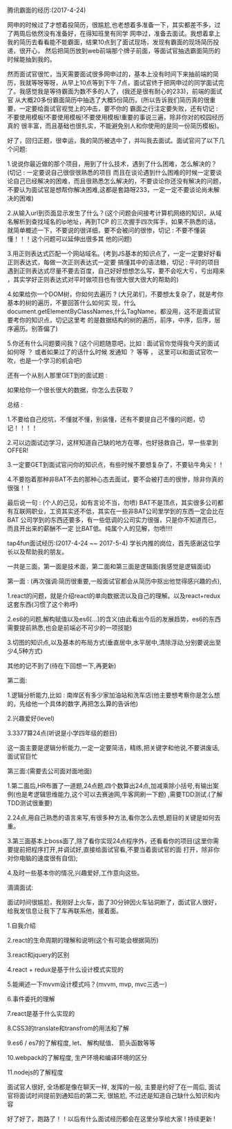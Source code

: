 腾讯霸面的经历:(2017-4-24)

   网申的时候过了才想着投简历，很尴尬,也老想着多准备一下，其实都差不多，过了两周后依然没有准备好，在得知班里有同学
网申过，准备去面试。我想着拿上我的简历去看看能不能霸面，结果10点到了面试现场，发现有霸面的现场简历投递，很开心，
然后把简历放到web前端那个牌子前面，等面试官抽选霸面简历的时候能抽到我的。

   然而面试官很忙，当天需要面试很多网申过的，基本上没有时间下来抽前端的简历，我就等呀等呀，从早上10点等到下午
7点，面试官终于把网申过的同学面试完了。我感觉我是等待霸面为数不多的人了，(我还是很有耐心的233)，前端的面试官
从大概20多份霸面简历中抽选了大概5份简历。(所以告诉我们简历真的很重要，一定要给面试官视觉上的冲击，要不你的
霸面之行注定要失败，还有切记 : 不要使用模板!不要使用模板!不要使用模板!重要的事说三遍，除非你对的校园经历真的
很丰富，而且基础也很扎实，不能避免别人和你使用的是同一份简历模板)。

   好了，回归正题，很幸运，我的简历被选中了，并叫我去面试。面试官问了以下几个问题:
   
   1.说说你最近做的那个项目，用到了什么技术，遇到了什么困难，怎么解决的？(切记 : 一定要说自己很佷很熟悉的项目
   而且在谈论遇到什么困难的时候一定要谈论自己已经解决的困难，而且很熟悉怎么解决的，不要谈论你还没有解决的问题，
   不要认为面试官是想帮你解决困难,这都是套路呀233，一定一定不要谈论尚未解决的困难)
   
   2.从输入url到页面显示发生了什么？(这个问题会间接考计算机网络的知识，从域名解析到查找域名的ip地址，再到TCP
   的三次握手四次挥手，如果不熟悉的话，就简单概述一下，不要说的很详细，要不会被问的很惨，切记 : 不要不懂装懂！！！这个问题可以延伸出很多其
   他的问题)
   
   3.用正则表达式匹配一个网站域名。(考到JS基本的知识点了，一定一定要好好看正则表达式，每做一次正则表达式一定要
   搞懂其中的语法糖，切记 : 平时的项目遇到正则表达式尽量不要去百度，自己好好想想怎么写，要不会吃大亏，亏出翔来
   ，其实学好正则表达式对平时做项目也有很大很大很大的帮助的)
   
   4.如果给你一个DOM树，你如何去遍历 ? (大兄弟们，不要想太复杂了，就是考你基本的树的遍历，不要回答什么如何实
   现，什么document.getElementByClassNames,什么TagName，都没用，这不是面试官要考你的知识点，切记这里考
   的是数据结构的树的遍历，前序，中序，后序，层序遍历。别答偏了)
   
   5.你还有什么问题要问我？(这个问题随意吧，比如 : 面试官你觉得我今天的面试如何呀 ？ 或者如果过了的话什么时候
   发通知 ？ 等等 ， 这里可以和面试官吹一吹，也是一个学习的机会吧)
   
   还有一个从别人那里GET到的面试题 : 
   
   如果给你一个很长很大的数据，你怎么去获取 ? 
   
   
总结 : 

1.不要给自己挖坑，不懂就不懂，别装懂，还有不要提自己不懂的问题，切记！！！！

2.可以边面试边学习，这样知道自己缺的地方在哪，也好拯救自己，早一些拿到OFFER!

3.一定要GET到面试官问你的知识点，有些时候不要想复杂了，不要钻牛角尖！！

4.不要抱着那种非BAT不去的那种心态去面试，要不会被打击的很惨，除非你真的很强！！

最后说一句 : (个人的己见，如有言论不当，勿喷)
    BAT不是顶点，其实很多公司都有互联网职业，工资其实还不低，其实在一些非BAT公司里学到的东西一定会比在BAT
    公司学到的东西还要多，有一些低调的公司实力很强，只是你不知道而已，而且开出来的薪酬不一定
    比BAT低。纯属个人的见解，勿喷!!!!


tap4fun面试经历:(2017-4-24 ~~ 2017-5-4)
  学长内推的岗位，首先感谢这位学长以及帮助我的朋友。
    
  一共是三面，第一面是技术面，第二面和第三面是逻辑面(我感觉是逻辑面试)
    
  第一面 : (再次强调:简历很重要,一般面试官都会从简历中抠出他觉得感兴趣的点),
  
  1.react的问题，就是介绍react的单向数据流以及自己的理解。以及react+redux这套东西(习惯了这个称呼)
  
  2.es6的问题,解构赋值以及es6[...]的含义(由此看出今后的发展趋势，es6的东西需要提前熟悉,也会是前端必不可少的一项技能)
  
  3.切图的知识点,以及基本的布局方式(垂直居中,水平居中,清除浮动,分别要说出至少4,5种方式)
  
  其他的记不到了(待在下回想一下,再更新)
  
  第二面:
  
  1.逻辑分析能力,比如 : 南岸区有多少家加油站和洗车店(他主要想考察你是怎么想的，先给他一个具体的数字,再把怎么算的告诉他)
  
  2.兴趣爱好(level)
  
  3.3377算24点(听说是小学四年级的题目)
  
  这一面主要是逻辑分析能力,一定一定要简洁，精练,把关键字和他说,不要讲废话,面试官巨忙
  
  第三面:(需要去公司面对面地面)
  
  1.第二面后,HR布置了一道题,24点题,四个数算出24点,加减乘除小括号,有输出案例(也是考逻辑思维能力,这个可以去赛迪网,牛客网刷一下题)
  ,需要TDD测试.(了解TDD测试很重要)
  
  2.24点,用自己熟悉的语言来写,有很多种方法,看你怎么去想,题目的关键是如何去重。
  
  3.第三面基本上boss面了,除了看你实现24点程序外，还看看你的项目(这里你需要提前把程序打开,并调试好,直接给面试官看,不要当着面试官的面
  打开，除非你对你电脑的速度很有自信);
  
  4.及时一些基本你的情况,兴趣爱好,工作意向这些。


滴滴面试:
  
  面试时间很尴尬，我刚好上火车，面了30分钟因火车钻洞断了，面试官人很好，给我发信息让我下了车再联系他，接着面。
  
  1.自我介绍

  2.react的生命周期的理解和说明(这个有可能会根据简历)

  3.react和jquery的区别

  4.react + redux是基于什么设计模式实现的 

  5.能阐述一下mvvm设计模式吗？(mvvm, mvp, mvc三选一)

  6.事件委托的理解

  7.react是基于什么实现的

  8.CSS3的translate和transfrom的用法和了解

  9.es6 / es7的了解程度, let、 解构赋值、 箭头函数等等

  10.webpack的了解程度, 生产环境和编译环境的区分

  11.nodejs的了解程度

  面试官人很好, 全场都是像在聊天一样, 发挥的一般, 主要是约好了在一周后, 面试官将面试时间提前到通知后的第二天, 很尴尬, 不过还是知道自己缺什么知识和内容 

好了好了，跑路了！！以后有什么面试经历都会在这里分享给大家 ! 持续更新 !